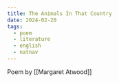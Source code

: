 ```yaml
---
title: The Animals In That Country
date: 2024-02-20
tags:
  - poem
  - literature
  - english
  - natnav
---
```

Poem by [[Margaret Atwood]]
